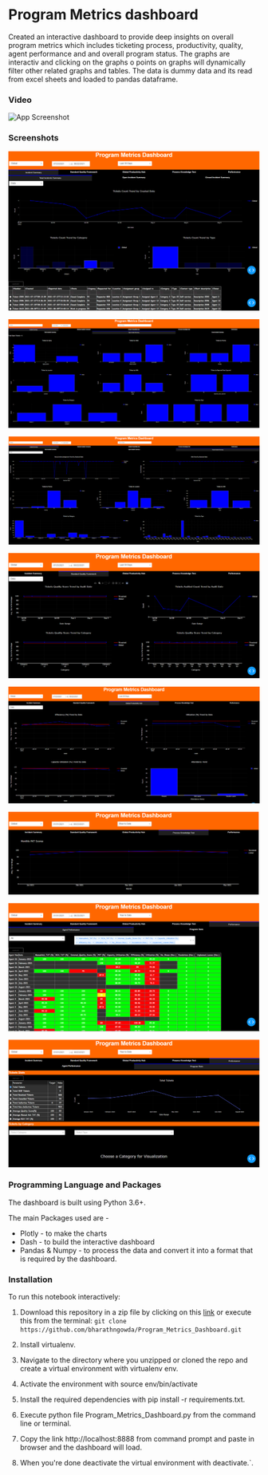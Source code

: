 # Program Metrics dashboard

Created an interactive dashboard to provide deep insights on overall program metrics which includes ticketing process, productivity, quality, agent performance and and overall program status.
The graphs are interactiv and clicking on the graphs o points on graphs will dynamically filter other related graphs and tables.
The data is dummy data and its read from excel sheets and loaded to pandas dataframe.

### Video

![App Screenshot](https://github.com/bharathngowda/Program_Metrics_Dashboard/blob/main/video.gif)
### Screenshots

![App Screenshot](https://github.com/bharathngowda/Program_Metrics_Dashboard/blob/main/Screenshots/Picture1.png)

![App Screenshot](https://github.com/bharathngowda/Program_Metrics_Dashboard/blob/main/Screenshots/Picture2.png)

![App Screenshot](https://github.com/bharathngowda/Program_Metrics_Dashboard/blob/main/Screenshots/Picture3.png)

![App Screenshot](https://github.com/bharathngowda/Program_Metrics_Dashboard/blob/main/Screenshots/Picture4.png)

![App Screenshot](https://github.com/bharathngowda/Program_Metrics_Dashboard/blob/main/Screenshots/Picture5.png)

![App Screenshot](https://github.com/bharathngowda/Program_Metrics_Dashboard/blob/main/Screenshots/Picture6.png)

![App Screenshot](https://github.com/bharathngowda/Program_Metrics_Dashboard/blob/main/Screenshots/Picture7.png)

![App Screenshot](https://github.com/bharathngowda/Program_Metrics_Dashboard/blob/main/Screenshots/Picture8.png)

### Programming Language and Packages
The dashboard is built using Python 3.6+.

The main Packages used are -

- Plotly - to make the charts
- Dash - to build the interactive dashboard
- Pandas & Numpy - to process the data and convert it into a format that is required by the dashboard.


### Installation
To run this notebook interactively:

 1. Download this repository in a zip file by clicking on this [link](https://github.com/bharathngowda/Program_Metrics_Dashboard/archive/refs/heads/main.zip) or execute this from the terminal: 
 `git clone https://github.com/bharathngowda/Program_Metrics_Dashboard.git`

 2. Install virtualenv.

 3. Navigate to the directory where you unzipped or cloned the repo and create a virtual environment with virtualenv env.

 4. Activate the environment with source env/bin/activate

 5. Install the required dependencies with pip install -r requirements.txt.

 6. Execute python file Program_Metrics_Dashboard.py from the command line or terminal.

 7. Copy the link http://localhost:8888 from command prompt and paste in browser and the dashboard will load.

 8. When you're done deactivate the virtual environment with deactivate.`.
